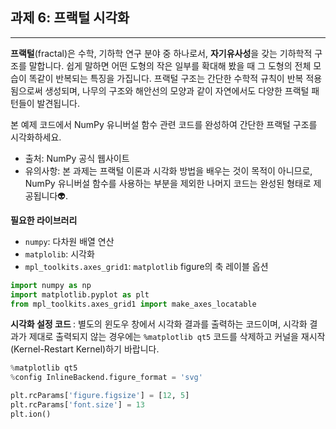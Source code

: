## <strong> 과제 6: 프랙털 시각화 </strong>
---
<strong>프랙털</strong>(fractal)은 수학, 기하학 연구 분야 중 하나로서, <strong>자기유사성</strong>을 갖는 기하학적 구조를 말합니다. 쉽게 말하면 어떤 도형의 작은 일부를 확대해 봤을 때 그 도형의 전체 모습이 똑같이 반복되는 특징을 가집니다. 프랙털 구조는 간단한 수학적 규칙이 반복 적용됨으로써 생성되며, 나무의 구조와 해안선의 모양과 같이 자연에서도 다양한 프랙털 패턴들이 발견됩니다.

본 예제 코드에서 NumPy 유니버설 함수 관련 코드를 완성하여  간단한 프랙털 구조를 시각화하세요.
+ 출처: NumPy 공식 웹사이트
+ 유의사항: 본 과제는 프랙털 이론과 시각화 방법을 배우는 것이 목적이 아니므로, NumPy 유니버설 함수를 사용하는 부분을 제외한 나머지 코드는 완성된 형태로 제공됩니다👽.  

<strong> 필요한 라이브러리 </strong>
+ ```numpy```: 다차원 배열 연산
+ ```matplolib```: 시각화
+ ```mpl_toolkits.axes_grid1```: ```matplotlib``` figure의 축 레이블 옵션

```python
import numpy as np  
import matplotlib.pyplot as plt  
from mpl_toolkits.axes_grid1 import make_axes_locatable
```

<strong> 시각화 설정 코드 </strong> : 별도의 윈도우 창에서 시각화 결과를 출력하는 코드이며, 시각화 결과가 제대로 출력되지 않는 경우에는 ```%matplotlib qt5``` 코드를 삭제하고 커널을 재시작(Kernel-Restart Kernel)하기 바랍니다.

```python
%matplotlib qt5
%config InlineBackend.figure_format = 'svg'

plt.rcParams['figure.figsize'] = [12, 5]
plt.rcParams['font.size'] = 13
plt.ion()
```
